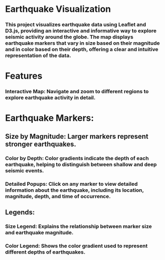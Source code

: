 # Earthquake Visualization

### This project visualizes earthquake data using Leaflet and D3.js, providing an interactive and informative way to explore seismic activity around the globe. The map displays earthquake markers that vary in size based on their magnitude and in color based on their depth, offering a clear and intuitive representation of the data.

# Features
### Interactive Map: Navigate and zoom to different regions to explore earthquake activity in detail.
# Earthquake Markers:
## Size by Magnitude: Larger markers represent stronger earthquakes.
### Color by Depth: Color gradients indicate the depth of each earthquake, helping to distinguish between shallow and deep seismic events.
### Detailed Popups: Click on any marker to view detailed information about the earthquake, including its location, magnitude, depth, and time of occurrence.
## Legends:
### Size Legend: Explains the relationship between marker size and earthquake magnitude.
### Color Legend: Shows the color gradient used to represent different depths of earthquakes.
